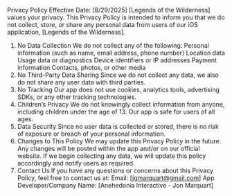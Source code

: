 Privacy Policy
Effective Date: [8/29/2025]
[Legends of the Wilderness] values your privacy. This Privacy Policy is intended to inform you that we do not collect, store, or share any personal data from users of our iOS application, [Legends of the Wilderness].
1. No Data Collection
We do not collect any of the following:
Personal information (such as name, email address, phone number)
Location data
Usage data or diagnostics
Device identifiers or IP addresses
Payment information
Contacts, photos, or other media
2. No Third-Party Data Sharing
Since we do not collect any data, we also do not share any user data with third parties.
3. No Tracking
Our app does not use cookies, analytics tools, advertising SDKs, or any other tracking technologies.
4. Children’s Privacy
We do not knowingly collect information from anyone, including children under the age of 13. Our app is safe for users of all ages.
5. Data Security
Since no user data is collected or stored, there is no risk of exposure or breach of your personal information.
6. Changes to This Policy
We may update this Privacy Policy in the future. Any changes will be posted within the app and/or on our official website. If we begin collecting any data, we will update this policy accordingly and notify users as required.
7. Contact Us
If you have any questions or concerns about this Privacy Policy, feel free to contact us at:
Email: [jgmarquart@gmail.com]
App Developer/Company Name: [Anehedonia Interactive - Jon Marquart]
